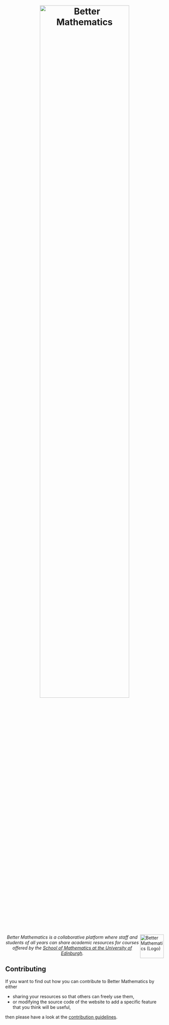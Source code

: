 <p align="center">
  <h1 align="center">
    <img src="/static/img/bettermath-title.png" width="75%" alt="Better Mathematics">
  </h1>
</p>

<img src="/static/img/puzzle.png" width="75px" align="right" alt="Better Mathematics (Logo)">

<p align="center">
  <em>Better Mathematics is a collaborative platform where staff and students of all years can share academic resources for courses offered by the <a href="https://www.maths.ed.ac.uk/school-of-mathematics">School of Mathematics at the University of Edinburgh</a>.</em>
</p>

## Contributing

If you want to find out how you can contribute to Better Mathematics by either

- sharing your resources so that others can freely use them,
- or modifying the source code of the website to add a specific feature that you think will be useful,

then please have a look at the [contribution guidelines](/CONTRIBUTING.md).
